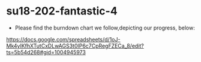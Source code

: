 # su18-202-fantastic-4

- Please find the burndown chart we follow,depicting our progress, below:


https://docs.google.com/spreadsheets/d/1oJ-Mk4yIKfhXTutCxDLwAGS3t0IP6c7CpRegFZECa_8/edit?ts=5b54d268#gid=1004945973
